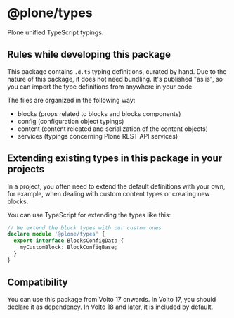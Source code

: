 # @plone/types

Plone unified TypeScript typings.


## Rules while developing this package

This package contains `.d.ts` typing definitions, curated by hand.
Due to the nature of this package, it does not need bundling.
It's published "as is", so you can import the type definitions from anywhere in your code.

The files are organized in the following way:

-   blocks (props related to blocks and blocks components)
-   config (configuration object typings)
-   content (content releated and serialization of the content objects)
-   services (typings concerning Plone REST API services)


## Extending existing types in this package in your projects

In a project, you often need to extend the default definitions with your own, for example, when dealing with custom content types or creating new blocks.

You can use TypeScript for extending the types like this:

```ts
// We extend the block types with our custom ones
declare module '@plone/types' {
  export interface BlocksConfigData {
    myCustomBlock: BlockConfigBase;
  }
}
```


## Compatibility

You can use this package from Volto 17 onwards.
In Volto 17, you should declare it as dependency.
In Volto 18 and later, it is included by default.
